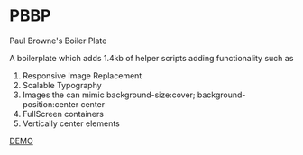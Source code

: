 # PBBP
Paul Browne's Boiler Plate

A boilerplate which adds 1.4kb of helper scripts adding functionality such as

1. Responsive Image Replacement
2. Scalable Typography
3. Images the can mimic background-size:cover; background-position:center center
4. FullScreen containers
5. Vertically center elements

[DEMO](https://rawgit.com/Paul-Browne/PBBP/master/index.html)
